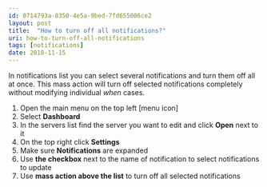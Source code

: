 ```yaml
---
id: 0714793a-8350-4e5a-9bed-7fd655006ce2
layout: post
title:  "How to turn off all notifications?"
uri: how-to-turn-off-all-notifications
tags: [notifications]
date: 2018-11-15
---
```


In notifications list you can select several notifications and turn them off all at once. This mass action will turn off selected notifications completely without modifying individual _when_ cases.

<!-- more -->

1.  Open the main menu on the top left \[menu icon\]
2.  Select **Dashboard**
3.  In the servers list find the server you want to edit and click **Open** next to it
4.  On the top right click **Settings**
5.  Make sure **Notifications** are expanded
6.  Use **the checkbox** next to the name of <wiki>notification</wiki> to select notifications to update
7.  Use **mass action above the list** to turn off all selected <wiki>notifications</wiki>
